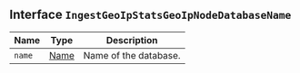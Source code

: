 ## Interface `IngestGeoIpStatsGeoIpNodeDatabaseName`

| Name | Type | Description |
| - | - | - |
| `name` | [Name](./Name.md) | Name of the database. |
